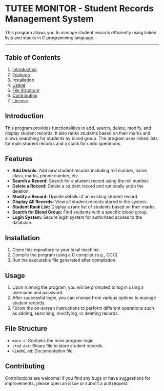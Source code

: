 # TUTEE MONITOR - Student Records Management System

This program allows you to manage student records efficiently using linked lists and stacks in C programming language.

---

## Table of Contents

1. [Introduction](#introduction)
2. [Features](#features)
3. [Installation](#installation)
4. [Usage](#usage)
5. [File Structure](#file-structure)
6. [Contributing](#contributing)
7. [License](#license)


## Introduction

This program provides functionalities to add, search, delete, modify, and display student records. It also ranks students based on their marks and allows searching for students by blood group. The program uses linked lists for main student records and a stack for undo operations.


## Features

- **Add Details:** Add new student records including roll number, name, class, marks, phone number, etc.
- **Search a Record:** Search for a student record using the roll number.
- **Delete a Record:** Delete a student record and optionally undo the deletion.
- **Modify a Record:** Update details of an existing student record.
- **Display All Records:** View all student records stored in the system.
- **Student Rank List:** Display a rank list of students based on their marks.
- **Search for Blood Group:** Find students with a specific blood group.
- **Login System:** Secure login system for authorized access to the database.


## Installation

1. Clone this repository to your local machine.
2. Compile the program using a C compiler (e.g., GCC).
3. Run the executable file generated after compilation.


## Usage

1. Upon running the program, you will be prompted to log in using a username and password.
2. After successful login, you can choose from various options to manage student records.
3. Follow the on-screen instructions to perform different operations such as adding, searching, modifying, or deleting records.

## File Structure

- `main.c`: Contains the main program logic.
- `stud.dat`: Binary file to store student records.
- `README.md`: Documentation file.


## Contributing

Contributions are welcome! If you find any bugs or have suggestions for improvements, please open an issue or submit a pull request.

